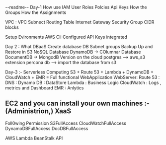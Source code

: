 --readme--
Day-1
How use IAM 
User
Roles 
Polcies 
Api Keys 
How the Groups 
How the Assignments 

VPC : 
VPC 
Subnect 
Routing Table 
Internet Gateway 
Security Group 
CIDR blocks 

Setup Evironments 
AWS Cli Configured 
API Keys integrated 

Day 2 : 
What DBaaS 
Create database 
DB Subnet groups 
Backup Up and Restore in S3 
NoSQL Database 
DynamoDB -> COlumnar Database 
DocumentDB -> MongodB Version on the cloud
postgres --> aws_s3 extension 
percona db --> import the database from s3 

Day-3 :- 
Serverless Computing
S3 + Route 53 + Lambda + DynamoDB + CloudWatch + EMR = Full functional WebApplication 
WebServer:
Route 53 : DNS : 
Dynamo DB : DataStore 
Lambda : Business Logic 
CloudWatch : Logs , metrics and Dashboard 
EMR : Anlytics 

EC2 and you can install your own machines :- (Administrion,)
XaaS 
----------------------------------------------------------------------------------------------------------------
Foll0wing Permission 
S3FullAccess
CloudWatchFullAccess 
DynamoDBFullAccess
DocDBFullAccess 


















AWS Lambda 
BeanStalk 
API 

